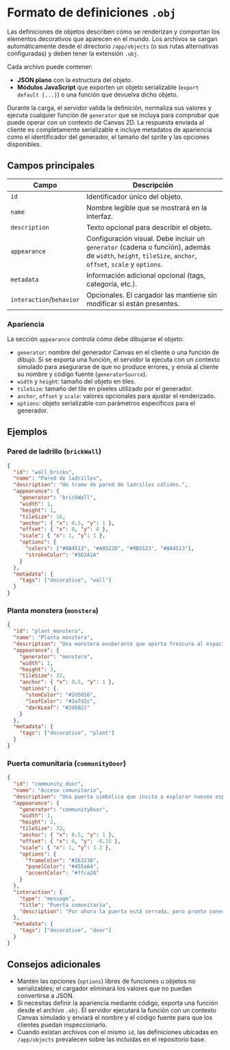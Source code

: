 # Formato de definiciones `.obj`

Las definiciones de objetos describen cómo se renderizan y comportan los elementos decorativos que aparecen en el mundo. Los archivos se cargan automáticamente desde el directorio `/app/objects` (o sus rutas alternativas configuradas) y deben tener la extensión `.obj`.

Cada archivo puede contener:

- **JSON plano** con la estructura del objeto.
- **Módulos JavaScript** que exporten un objeto serializable (`export default {...}`) o una función que devuelva dicho objeto.

Durante la carga, el servidor valida la definición, normaliza sus valores y ejecuta cualquier función de `generator` que se incluya para comprobar que puede operar con un contexto de Canvas 2D. La respuesta enviada al cliente es completamente serializable e incluye metadatos de apariencia como el identificador del generador, el tamaño del sprite y las opciones disponibles.

## Campos principales

| Campo               | Descripción |
|---------------------|-------------|
| `id`                | Identificador único del objeto. |
| `name`              | Nombre legible que se mostrará en la interfaz. |
| `description`       | Texto opcional para describir el objeto. |
| `appearance`        | Configuración visual. Debe incluir un `generator` (cadena o función), además de `width`, `height`, `tileSize`, `anchor`, `offset`, `scale` y `options`. |
| `metadata`          | Información adicional opcional (tags, categoría, etc.). |
| `interaction`/`behavior` | Opcionales. El cargador las mantiene sin modificar si están presentes. |

### Apariencia

La sección `appearance` controla cómo debe dibujarse el objeto:

- `generator`: nombre del generador Canvas en el cliente o una función de dibujo. Si se exporta una función, el servidor la ejecuta con un contexto simulado para asegurarse de que no produce errores, y envía al cliente su nombre y código fuente (`generatorSource`).
- `width` y `height`: tamaño del objeto en tiles.
- `tileSize`: tamaño del tile en píxeles utilizado por el generador.
- `anchor`, `offset` y `scale`: valores opcionales para ajustar el renderizado.
- `options`: objeto serializable con parámetros específicos para el generador.

## Ejemplos

### Pared de ladrillo (`brickWall`)

```json
{
  "id": "wall_bricks",
  "name": "Pared de ladrillos",
  "description": "Un tramo de pared de ladrillos cálidos.",
  "appearance": {
    "generator": "brickWall",
    "width": 1,
    "height": 1,
    "tileSize": 16,
    "anchor": { "x": 0.5, "y": 1 },
    "offset": { "x": 0, "y": 0 },
    "scale": { "x": 1, "y": 1 },
    "options": {
      "colors": ["#8B4513", "#A0522D", "#9B5523", "#8A4513"],
      "strokeColor": "#5D3A1A"
    }
  },
  "metadata": {
    "tags": ["decorative", "wall"]
  }
}
```

### Planta monstera (`monstera`)

```json
{
  "id": "plant_monstera",
  "name": "Planta monstera",
  "description": "Una monstera exuberante que aporta frescura al espacio.",
  "appearance": {
    "generator": "monstera",
    "width": 1,
    "height": 2,
    "tileSize": 32,
    "anchor": { "x": 0.5, "y": 1 },
    "options": {
      "stemColor": "#2d5016",
      "leafColor": "#3a7d2c",
      "darkLeaf": "#2d6022"
    }
  },
  "metadata": {
    "tags": ["decorative", "plant"]
  }
}
```

### Puerta comunitaria (`communityDoor`)

```json
{
  "id": "community_door",
  "name": "Acceso comunitario",
  "description": "Una puerta simbólica que invita a explorar nuevos espacios.",
  "appearance": {
    "generator": "communityDoor",
    "width": 1,
    "height": 2,
    "tileSize": 32,
    "anchor": { "x": 0.5, "y": 1 },
    "offset": { "x": 0, "y": -0.15 },
    "scale": { "x": 1, "y": 1.2 },
    "options": {
      "frameColor": "#263238",
      "panelColor": "#455a64",
      "accentColor": "#ffca28"
    }
  },
  "interaction": {
    "type": "message",
    "title": "Puerta comunitaria",
    "description": "Por ahora la puerta está cerrada, pero pronto conectará con nuevas aventuras."
  },
  "metadata": {
    "tags": ["decorative", "door"]
  }
}
```

## Consejos adicionales

- Mantén las opciones (`options`) libres de funciones u objetos no serializables; el cargador eliminará los valores que no puedan convertirse a JSON.
- Si necesitas definir la apariencia mediante código, exporta una función desde el archivo `.obj`. El servidor ejecutará la función con un contexto Canvas simulado y enviará el nombre y el código fuente para que los clientes puedan inspeccionarlo.
- Cuando existan archivos con el mismo `id`, las definiciones ubicadas en `/app/objects` prevalecen sobre las incluidas en el repositorio base.
